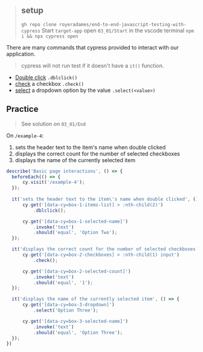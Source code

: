 > ## setup
> `gh repo clone royeradames/end-to-end-javascript-testing-with-cypress`
> Start `target-app`
> open `03_01/Start` in the vscode terminal
> `npm i && npx cypress open`

There are many commands that cypress provided to interact with our application. 

> cypress will not run test if it doesn't have a `it()` function.

- [Double click](https://docs.cypress.io/api/commands/dblclick) `.dblclick()` 
- [check](https://docs.cypress.io/api/commands/check#Syntax) a checkbox `.check()`
- [select](https://docs.cypress.io/api/commands/select#Arguments) a dropdown option by the value `.select(<value>)`


## Practice

> See solution on `03_01/End`

On `/example-4`: 
1. sets the header text to the item's name when double clicked
2. displays the correct count for the number of selected checkboxes
3. displays the name of the currently selected item

```ts
describe('Basic page interactions', () => {
  beforeEach(() => {
      cy.visit('/example-4');
  });
  
  it('sets the header text to the item\'s name when double clicked', () => {
      cy.get('[data-cy=box-1-items-list] > :nth-child(2)')
          .dblclick();

      cy.get('[data-cy=box-1-selected-name]')
          .invoke('text')
          .should('equal', 'Option Two');
  });

  it('displays the correct count for the number of selected checkboxes', () => {
      cy.get('[data-cy=box-2-checkboxes] > :nth-child(1) input')
          .check();

      cy.get('[data-cy=box-2-selected-count]')
          .invoke('text')
          .should('equal', '1');
  });

  it('displays the name of the currently selected item', () => {
      cy.get('[data-cy=box-3-dropdown]')
          .select('Option Three');

      cy.get('[data-cy=box-3-selected-name]')
          .invoke('text')
          .should('equal', 'Option Three');
  });
})
```